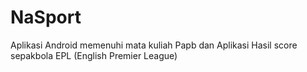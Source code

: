 # NaSport

Aplikasi Android memenuhi mata kuliah Papb dan
Aplikasi Hasil score sepakbola EPL (English Premier League)
